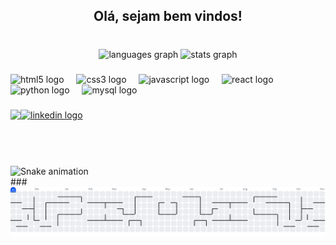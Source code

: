 <h2 align="center">Olá, sejam bem vindos!</h2>

###

<br clear="both">

<div align="center">
  <img src="https://github-readme-stats.vercel.app/api/top-langs?username=JorgeDevSolutions&locale=pt-br&hide_title=false&layout=compact&card_width=320&langs_count=4&theme=dracula&hide_border=true" height="110" alt="languages graph"  />
  <img src="https://github-readme-stats.vercel.app/api?username=JorgeDevSolutions&hide_title=true&hide_rank=true&show_icons=true&include_all_commits=true&count_private=false&disable_animations=false&theme=dracula&locale=pt-br&hide_border=true" height="110" alt="stats graph"  />
</div>

###

<div align="left">
  <img src="https://cdn.jsdelivr.net/gh/devicons/devicon/icons/html5/html5-original.svg" height="30" alt="html5 logo"  />
  <img width="12" />
  <img src="https://cdn.jsdelivr.net/gh/devicons/devicon/icons/css3/css3-original.svg" height="30" alt="css3 logo"  />
  <img width="12" />
  <img src="https://cdn.jsdelivr.net/gh/devicons/devicon/icons/javascript/javascript-original.svg" height="30" alt="javascript logo"  />
  <img width="12" />
  <img src="https://cdn.jsdelivr.net/gh/devicons/devicon/icons/react/react-original.svg" height="30" alt="react logo"  />
  <img width="12" />
  <img src="https://cdn.jsdelivr.net/gh/devicons/devicon/icons/python/python-original.svg" height="30" alt="python logo"  />
  <img width="12" />
  <img src="https://cdn.jsdelivr.net/gh/devicons/devicon/icons/mysql/mysql-original.svg" height="30" alt="mysql logo"  />
</div>

###

<img align="left" height="90" src="https://4.bp.blogspot.com/-sLKe54arVeY/V553A_FHdrI/AAAAAAAAia8/FMyKlwYhvhcCvVhVXPK_5MBky683CbzqwCKgB/s1600/Omake%2BGif%2BAnime%2B-%2BRe%2BZero%2Bkara%2BHajimeru%2BIsekai%2BSeikatsu%2B-%2BEpisode%2B18%2B-%2BRem%2BStart%2BFrom%2BZero.gif"  />

###

<div align="left">
  <a href="www.linkedin.com/in/jorge-luiz-padilha-do-amaral" target="_blank">
    <img src="https://img.shields.io/static/v1?message=LinkedIn&logo=linkedin&label=&color=0077B5&logoColor=white&labelColor=&style=for-the-badge" height="40" alt="linkedin logo"  />
  </a> 
</div>

###

<br clear="both">

<img src="https://raw.githubusercontent.com/JorgeDevSolutions/JorgeDevSolutions/output/snake.svg" alt="Snake animation" />

</br>
###

<picture>
  <source media="(prefers-color-scheme: dark)" srcset="https://raw.githubusercontent.com/JorgeDevSolutions/JorgeDevSolutions/output/pacman-contribution-graph-dark.svg">
  <source media="(prefers-color-scheme: light)" srcset="https://raw.githubusercontent.com/JorgeDevSolutions/JorgeDevSolutions/output/pacman-contribution-graph.svg">
  <img alt="pacman contribution graph" src="https://raw.githubusercontent.com/JorgeDevSolutions/JorgeDevSolutions/output/pacman-contribution-graph.svg">
</picture>

###
